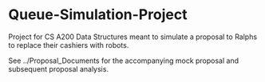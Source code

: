 # Queue-Simulation-Project
Project for CS A200 Data Structures meant to simulate a proposal to Ralphs to replace their cashiers with robots.

See ../Proposal_Documents for the accompanying mock proposal and subsequent proposal analysis.
